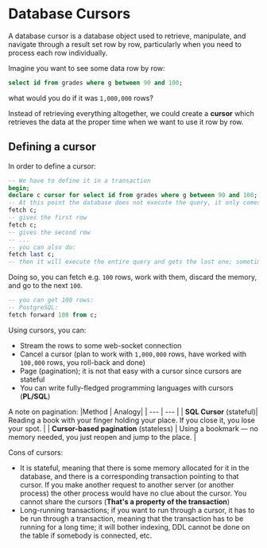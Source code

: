 # Database Cursors

A database cursor is a database object used to retrieve, manipulate, and navigate through a result set row by row, particularly when you need to process each row individually.

Imagine you want to see some data row by row:

```sql
select id from grades where g between 90 and 100;
```

what would you do if it was `1,000,000` rows?

Instead of retrieving everything altogether, we could create a **cursor** which retrieves the data at the proper time when we want to use it row by row.

## Defining a cursor

In order to define a cursor:

```sql
-- We have to define it in a transaction
begin;
declare c cursor for select id from grades where g between 90 and 100;
-- At this point the database does not execute the query, it only comes up with the plan to execute.
fetch c;
-- gives the first row
fetch c;
-- gives the second row
-- ...
-- you can also do:
fetch last c;
-- then it will execute the entire query and gets the last one; sometimes the database has the insight to get the last row in an efficient manner, sometimes it does not.
```

Doing so, you can fetch e.g. `100` rows, work with them, discard the memory, and go to the next `100`.

```sql
-- you can get 100 rows:
-- PostgreSQL:
fetch forward 100 from c;
```
Using cursors, you can:
- Stream the rows to some web-socket connection
- Cancel a cursor (plan to work with `1,000,000` rows, have worked with `100,000` rows, you roll-back and done)
- Page (pagination); it is not that easy with a cursor since cursors are stateful
- You can write fully-fledged programming languages with cursors (**PL/SQL**)

A note on pagination:
|Method | Analogy|
| --- | --- |
| **SQL Cursor** (stateful)| Reading a book with your finger holding your place. If you close it, you lose your spot. |
| **Cursor-based pagination** (stateless) | Using a bookmark — no memory needed, you just reopen and jump to the place.              |

Cons of cursors:
- It is stateful, meaning that there is some memory allocated for it in the database, and there is a corresponding transaction pointing to that cursor. If you make another request to another server (or another process) the other process would have no clue about the cursor. You cannot share the cursors (**That's a property of the transaction**)
- Long-running transactions; if you want to run through a cursor, it has to be run through a transaction, meaning that the transaction has to be running for a long time; it will bother indexing, DDL cannot be done on the table if somebody is connected, etc.
